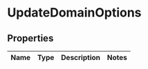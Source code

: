 # UpdateDomainOptions
## Properties

Name | Type | Description | Notes
------------ | ------------- | ------------- | -------------



